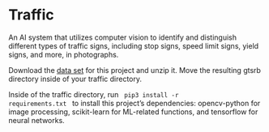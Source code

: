# Traffic

An AI system that utilizes computer vision to identify and distinguish different types of traffic signs, including stop signs, speed limit signs, yield signs, and more, in photographs.

Download the [data set](https://cdn.cs50.net/ai/2020/x/projects/5/gtsrb.zip) for this project and unzip it. Move the resulting gtsrb directory inside of your traffic directory.

Inside of the traffic directory, run <code> pip3 install -r requirements.txt </code> to install this project’s dependencies: opencv-python for image processing, scikit-learn for ML-related functions, and tensorflow for neural networks.


